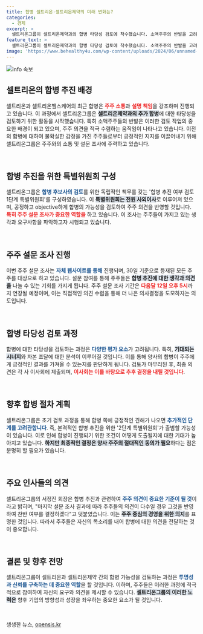 ```yaml
---
title: 합병 셀트리온·셀트리온제약의 미래 변화는?
categories:
  - 경제
excerpt: >
  셀트리온그룹이 셀트리온제약과의 합병 타당성 검토에 착수했습니다. 소액주주의 반발을 고려해 설문 조사와 특별위원회를 구성하며, 주주 절대적 동의를 강조하고 있어 주목받고 있습니다!
feature_text: >
  셀트리온그룹이 셀트리온제약과의 합병 타당성 검토에 착수했습니다. 소액주주의 반발을 고려해 설문 조사와 특별위원회를 구성하며, 주주 절대적 동의를 강조하고 있어 주목받고 있습니다!
image: 'https://www.behealthy4u.com/wp-content/uploads/2024/06/unnamed-file.png'
---
```


<p><img src="https://www.behealthy4u.com/wp-content/uploads/2024/06/unnamed-file.png" alt="info 속보" /></p>

<h2 data-ke-size="size26">셀트리온의 합병 추진 배경</h2>

<p data-ke-size="size16">셀트리온과 셀트리온헬스케어의 최근 합병은 <b><span style="color: #ee2323;">주주 소통</span></b>과 <b><span style="color: #ee2323;">설명 책임</span></b>을 강조하며 진행되고 있습니다. 이 과정에서 셀트리온그룹은 <b><span style="background-color: #21538527;">셀트리온제약과의 추가 합병</span></b>에 대한 타당성을 검토하기 위한 활동을 시작했습니다. 특히 소액주주들의 반발은 이러한 검토 작업의 중요한 배경이 되고 있으며, 주주 의견을 적극 수렴하는 움직임이 나타나고 있습니다. 이전의 합병에 대하여 불확실한 감정을 가진 주주들로부터 긍정적인 지지를 이끌어내기 위해 셀트리온그룹은 주주와의 소통 및 설문 조사에 주력하고 있습니다.</p>

<p data-ke-size="size16">&nbsp;</p>

<h2 data-ke-size="size26">합병 추진을 위한 특별위원회 구성</h2>

<p data-ke-size="size16">셀트리온그룹은 <b><span style="color: #1a5490;">합병 후보사의 검토</span></b>를 위한 독립적인 책무를 갖는 '합병 추진 여부 검토 1단계 특별위원회'를 구성하였습니다. 이 <b><span style="background-color: #21538527;">특별위원회는 전원 사외이사</span></b>로 이루어져 있으며, 공정하고 objective하게 합병의 가능성을 검토하여 주주 의견을 반영할 것입니다. <b><span style="color: #ee2323;">특히 주주 설문 조사가 중요한 역할을</span></b> 하고 있습니다. 이 조사는 주주들이 가지고 있는 생각과 요구사항을 파악하고자 시행되고 있습니다.</p>

<p data-ke-size="size16">&nbsp;</p>

<h2 data-ke-size="size26">주주 설문 조사 진행</h2>

<p data-ke-size="size16">이번 주주 설문 조사는 <b><span style="color: #1a5490;">자체 웹사이트를 통해</span></b> 진행되며, 30일 기준으로 등재된 모든 주주를 대상으로 하고 있습니다. 설문 참여를 통해 주주들은 <b><span style="background-color: #21538527;">합병 추진에 대한 생각과 의견을</span></b> 나눌 수 있는 기회를 가지게 됩니다. 주주 설문 조사 기간은 <b><span style="color: #ee2323;">다음달 12일 오후 5시</span></b>까지 연장될 예정이며, 이는 직접적인 의견 수렴을 통해 더 나은 의사결정을 도모하자는 의도입니다.</p>

<p data-ke-size="size16">&nbsp;</p>

<h2 data-ke-size="size26">합병 타당성 검토 과정</h2>

<p data-ke-size="size16">합병에 대한 타당성을 검토하는 과정은 <b><span style="color: #1a5490;">다양한 평가 요소</span></b>가 고려됩니다. 특히, <b><span style="background-color: #21538527;">기대되는 시너지</span></b>와 자본 조달에 대한 분석이 이루어질 것입니다. 이를 통해 양사의 합병이 주주에게 긍정적인 결과를 가져올 수 있는지를 판단하게 됩니다. 검토가 마무리된 후, 최종 의견은 각 사 이사회에 제출되며, <b><span style="color: #ee2323;">이사회는 이를 바탕으로 추후 결정을 내릴 것입니다</span></b>.</p>

<p data-ke-size="size16">&nbsp;</p>

<h2 data-ke-size="size26">향후 합병 절차 계획</h2>

<p data-ke-size="size16">셀트리온그룹은 초기 검토 과정을 통해 합병 쪽에 긍정적인 견해가 나오면 <b><span style="color: #1a5490;">추가적인 단계를 고려관합니다</span></b>. 즉, 본격적인 합병 추진을 위한 '2단계 특별위원회'가 출범할 가능성이 있습니다. 이로 인해 합병이 진행되기 위한 조건이 어떻게 도출될지에 대한 기대가 높아지고 있습니다. <b><span style="background-color: #21538527;">하지만 최종적인 결정은 양사 주주의 절대적인 동의가 필요</span></b>하다는 점은 분명히 할 필요가 있습니다.</p>

<p data-ke-size="size16">&nbsp;</p>

<h2 data-ke-size="size26">주요 인사들의 의견</h2>

<p data-ke-size="size16">셀트리온그룹의 서정진 회장은 합병 추진과 관련하여 <b><span style="color: #1a5490;">주주 의견이 중요한 기준이 될 것</span></b>이라고 밝히며, "마지막 설문 조사 결과에 따라 주주들의 의견이 다수일 경우 그것을 반영하여 찬반 여부를 결정하겠다"고 덧붙였습니다. 이는 <b><span style="background-color: #21538527;">주주 중심의 경영을 위한 의지</span></b>를 표명한 것입니다. 따라서 주주들은 자신의 목소리를 내어 합병에 대한 의견을 전달하는 것이 중요합니다.</p>

<p data-ke-size="size16">&nbsp;</p>

<h2 data-ke-size="size26">결론 및 향후 전망</h2>

<p data-ke-size="size16">셀트리온그룹이 셀트리온과 셀트리온제약 간의 합병 가능성을 검토하는 과정은 <b><span style="color: #1a5490;">투명성과 신뢰를 구축하는 데 중요한 역할</span></b>을 할 것입니다. 이하며, 주주들은 이러한 과정에 적극적으로 참여하여 자신의 요구와 의견을 제시할 수 있습니다. <b><span style="background-color: #21538527;">셀트리온그룹의 이러한 노력은</span></b> 향후 기업의 방향성과 성장을 좌우하는 중요한 요소가 될 것입니다.</p>

<p data-ke-size="size16">&nbsp;</p>
생생한 뉴스, <a href="https://opensis.kr" rel="dofollow">opensis.kr</a>


